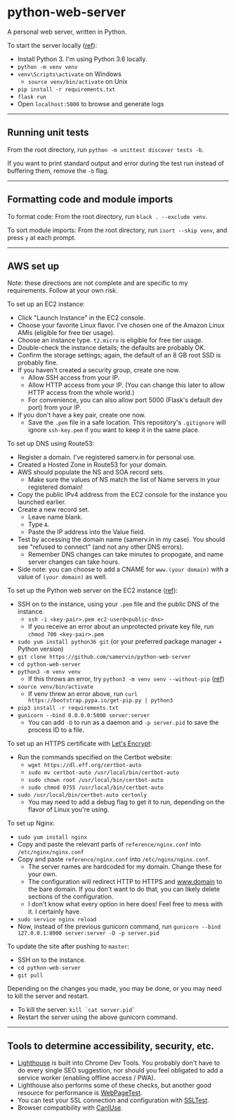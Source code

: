 # python-web-server

A personal web server, written in Python.

To start the server locally ([ref](http://flask.pocoo.org/docs/0.12/quickstart/)):

- Install Python 3. I'm using Python 3.6 locally.
- `python -m venv venv`
- `venv\Scripts\activate` on Windows
    - `source venv/bin/activate` on Unix
- `pip install -r requirements.txt`
- `flask run`
- Open `localhost:5000` to browse and generate logs

---

## Running unit tests

From the root directory, run `python -m unittest discover tests -b`.

If you want to print standard output and error during the test run instead of buffering them, remove the `-b` flag.

---

## Formatting code and module imports

To format code: From the root directory, run `black . --exclude venv`.

To sort module imports: From the root directory, run `isort --skip venv`, and press `y` at each prompt.

---

## AWS set up

Note: these directions are not complete and are specific to my requirements. Follow at your own risk.

To set up an EC2 instance:

- Click "Launch Instance" in the EC2 console.
- Choose your favorite Linux flavor. I've chosen one of the Amazon Linux AMIs (eligible for free tier usage).
- Choose an instance type. `t2.micro` is eligible for free tier usage.
- Double-check the instance details; the defaults are probably OK.
- Confirm the storage settings; again, the default of an 8 GB root SSD is probably fine.
- If you haven't created a security group, create one now.
    - Allow SSH access from your IP.
    - Allow HTTP access from your IP. (You can change this later to allow HTTP access from the whole world.)
    - For convenience, you can also allow port 5000 (Flask's default dev port) from your IP.
- If you don't have a key pair, create one now.
    - Save the `.pem` file in a safe location. This repository's `.gitignore` will ignore `ssh-key.pem` if you want to keep it in the same place.

To set up DNS using Route53:

- Register a domain. I've registered samerv.in for personal use.
- Created a Hosted Zone in Route53 for your domain.
- AWS should populate the NS and SOA record sets.
    - Make sure the values of NS match the list of Name servers in your registered domain!
- Copy the public IPv4 address from the EC2 console for the instance you launched earlier.
- Create a new record set.
    - Leave name blank.
    - Type `A`.
    - Paste the IP address into the Value field.
- Test by accessing the domain name (samerv.in in my case). You should see "refused to connect" (and not any other DNS errors).
    - Remember DNS changes can take minutes to propogate, and name server changes can take hours.
- Side note: you can choose to add a CNAME for `www.(your domain)` with a value of `(your domain)` as well.

To set up the Python web server on the EC2 instance ([ref](http://exploreflask.com/en/latest/deployment.html)):

- SSH on to the instance, using your `.pem` file and the public DNS of the instance.
    - `ssh -i <key-pair>.pem ec2-user@<public-dns>`
    - If you receive an error about an unprotected private key file, run `chmod 700 <key-pair>.pem`
- `sudo yum install python36 git` (or your preferred package manager + Python version)
- `git clone https://github.com/samervin/python-web-server`
- `cd python-web-server`
- `python3 -m venv venv`
    - If this throws an error, try `python3 -m venv venv --without-pip` ([ref](https://stackoverflow.com/questions/26215790/venv-doesnt-create-activate-script-python3))
- `source venv/bin/activate`
    - If venv threw an error above, run `curl https://bootstrap.pypa.io/get-pip.py | python3`
- `pip3 install -r requirements.txt`
- `gunicorn --bind 0.0.0.0:5000 server:server`
    - You can add `-D` to run as a daemon and `-p server.pid` to save the process ID to a file.

To set up an HTTPS certificate with [Let's Encrypt](https://certbot.eff.org/lets-encrypt/pip-nginx):

- Run the commands specified on the Certbot website:
    - `wget https://dl.eff.org/certbot-auto`
    - `sudo mv certbot-auto /usr/local/bin/certbot-auto`
    - `sudo chown root /usr/local/bin/certbot-auto`
    - `sudo chmod 0755 /usr/local/bin/certbot-auto`
- `sudo /usr/local/bin/certbot-auto certonly`
    - You may need to add a debug flag to get it to run, depending on the flavor of Linux you're using.

To set up Nginx:

- `sudo yum install nginx`
- Copy and paste the relevant parts of `reference/nginx.conf` into `/etc/nginx/nginx.conf`
- Copy and paste `reference/nginx.conf` into `/etc/nginx/nginx.conf`.
    - The server names are hardcoded for my domain. Change these for your own.
    - The configuration will redirect HTTP to HTTPS and www.domain to the bare domain. If you don't want to do that, you can likely delete sections of the configuration.
    - I don't know what every option in here does! Feel free to mess with it. I certainly have.
- `sudo service nginx reload`
- Now, instead of the previous gunicorn command, run `gunicorn --bind 127.0.0.1:8000 server:server -D -p server.pid`

To update the site after pushing to `master`:

- SSH on to the instance.
- `cd python-web-server`
- `git pull`

Depending on the changes you made, you may be done, or you may need to kill the server and restart.

- To kill the server: ``kill `cat server.pid` ``
- Restart the server using the above gunicorn command.

---

## Tools to determine accessibility, security, etc.

- [Lighthouse](https://developers.google.com/web/tools/lighthouse) is built into Chrome Dev Tools. You probably don't have to do every single SEO suggestion, nor should you feel obligated to add a service worker (enabling offline access / PWA).
- Lighthouse also performs some of these checks, but another good resource for performance is [WebPageTest](https://www.webpagetest.org/).
- You can test your SSL connection and configuration with [SSLTest](https://www.ssllabs.com/ssltest/).
- Browser compatibility with [CanIUse](https://caniuse.com/).
